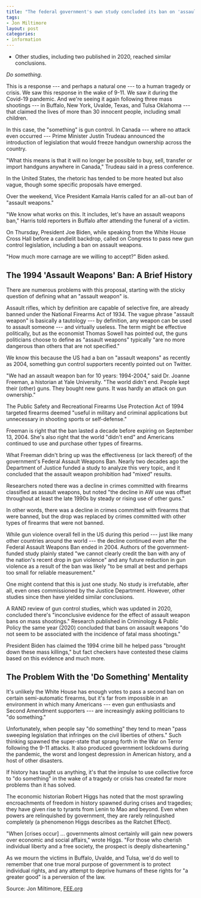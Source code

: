 ```yaml
---
title: "The federal government's own study concluded its ban on 'assault weapons' didn't reduce gun violence"
tags:
- Jon Miltimore
layout: post
categories:
- information
---
```


- Other studies, including two published in 2020, reached similar conclusions.

*Do something.*

This is a response --- and perhaps a natural one --- to a human tragedy or crisis. We saw this response in the wake of 9-11. We saw it during the Covid-19 pandemic. And we're seeing it again following three mass shootings --- in Buffalo, New York, Uvalde, Texas, and Tulsa Oklahoma --- that claimed the lives of more than 30 innocent people, including small children.

In this case, the "something" is gun control. In Canada --- where no attack even occurred --- Prime Minister Justin Trudeau announced the introduction of legislation that would freeze handgun ownership across the country.

"What this means is that it will no longer be possible to buy, sell, transfer or import handguns anywhere in Canada," Trudeau said in a press conference.

In the United States, the rhetoric has tended to be more heated but also vague, though some specific proposals have emerged.

Over the weekend, Vice President Kamala Harris called for an all-out ban of "assault weapons."

"We know what works on this. It includes, let's have an assault weapons ban," Harris told reporters in Buffalo after attending the funeral of a victim.

On Thursday, President Joe Biden, while speaking from the White House Cross Hall before a candlelit backdrop, called on Congress to pass new gun control legislation, including a ban on assault weapons.

"How much more carnage are we willing to accept?" Biden asked.

## The 1994 'Assault Weapons' Ban: A Brief History

There are numerous problems with this proposal, starting with the sticky question of defining what an "assault weapon" is.

Assault rifles, which by definition are capable of selective fire, are already banned under the National Firearms Act of 1934. The vague phrase "assault weapon" is basically a tautology --- by definition, any weapon can be used to assault someone --- and virtually useless. The term might be effective politically, but as the economist Thomas Sowell has pointed out, the guns politicians choose to define as "assault weapons" typically "are no more dangerous than others that are not specified."

We know this because the US had a ban on "assault weapons" as recently as 2004, something gun control supporters recently pointed out on Twitter.

"We had an assault weapon ban for 10 years: 1994-2004," said Dr. Joanne Freeman, a historian at Yale University. "The world didn't end. People kept their (other) guns. They bought new guns. It was hardly an attack on gun ownership."

The Public Safety and Recreational Firearms Use Protection Act of 1994 targeted firearms deemed "useful in military and criminal applications but unnecessary in shooting sports or self-defense."

Freeman is right that the ban lasted a decade before expiring on September 13, 2004. She's also right that the world "didn't end" and Americans continued to use and purchase other types of firearms.

What Freeman didn't bring up was the effectiveness (or lack thereof) of the government's Federal Assault Weapons Ban. Nearly two decades ago the Department of Justice funded a study to analyze this very topic, and it concluded that the assault weapon prohibition had "mixed" results.

Researchers noted there was a decline in crimes committed with firearms classified as assault weapons, but noted "the decline in AW use was offset throughout at least the late 1990s by steady or rising use of other guns."

In other words, there was a decline in crimes committed with firearms that were banned, but the drop was replaced by crimes committed with other types of firearms that were not banned.

While gun violence overall fell in the US during this period --- just like many other countries around the world --- the decline continued even after the Federal Assault Weapons Ban ended in 2004. Authors of the government-funded study plainly stated "we cannot clearly credit the ban with any of the nation's recent drop in gun violence" and any future reduction in gun violence as a result of the ban was likely "to be small at best and perhaps too small for reliable measurement."

One might contend that this is just one study. No study is irrefutable, after all, even ones commissioned by the Justice Department. However, other studies since then have yielded similar conclusions.

A RAND review of gun control studies, which was updated in 2020, concluded there's "inconclusive evidence for the effect of assault weapon bans on mass shootings." Research published in Criminology & Public Policy the same year (2020) concluded that bans on assault weapons "do not seem to be associated with the incidence of fatal mass shootings."

President Biden has claimed the 1994 crime bill he helped pass "brought down these mass killings," but fact checkers have contested these claims based on this evidence and much more.

## The Problem With the 'Do Something' Mentality

It's unlikely the White House has enough votes to pass a second ban on certain semi-automatic firearms, but it's far from impossible in an environment in which many Americans --- even gun enthusiasts and Second Amendment supporters --- are increasingly asking politicians to "do something."

Unfortunately, when people say "do something" they tend to mean "pass sweeping legislation that infringes on the civil liberties of others." Such thinking spawned the super-state that sprang forth in the War on Terror following the 9-11 attacks. It also produced government lockdowns during the pandemic, the worst and longest depression in American history, and a host of other disasters.

If history has taught us anything, it's that the impulse to use collective force to "do something" in the wake of a tragedy or crisis has created far more problems than it has solved.

The economic historian Robert Higgs has noted that the most sprawling encroachments of freedom in history spawned during crises and tragedies; they have given rise to tyrants from Lenin to Mao and beyond. Even when powers are relinquished by government, they are rarely relinquished completely (a phenomenon Higgs describes as the Ratchet Effect).

"When \[crises occur\] ... governments almost certainly will gain new powers over economic and social affairs," wrote Higgs. "For those who cherish individual liberty and a free society, the prospect is deeply disheartening."

As we mourn the victims in Buffalo, Uvalde, and Tulsa, we'd do well to remember that one true moral purpose of government is to protect individual rights, and any attempt to deprive humans of these rights for "a greater good" is a perversion of the law.

Source: Jon Miltimore, [FEE.org](https://fee.org/articles/the-federal-government-s-own-study-concluded-its-ban-on-assault-weapons-didnt-reduce-gun-violence/)
